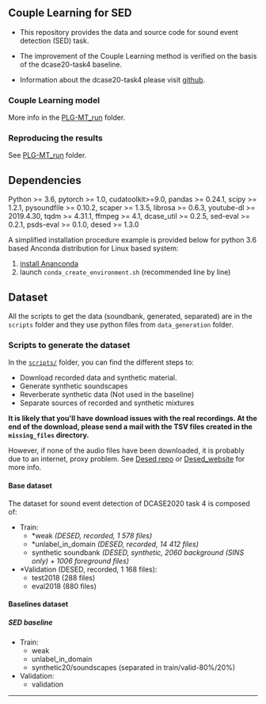 
## Couple Learning for SED

- This repository provides the data and source code for sound event detection (SED) task.
- The improvement of the Couple Learning method is verified on the basis of the dcase20-task4 baseline.

- Information about the dcase20-task4 please visit [github].
### Couple Learning model

More info in the [PLG-MT_run] folder.

### Reproducing the results
See [PLG-MT_run] folder.

## Dependencies

Python >= 3.6, pytorch >= 1.0, cudatoolkit>=9.0, pandas >= 0.24.1, scipy >= 1.2.1, pysoundfile >= 0.10.2,
scaper >= 1.3.5, librosa >= 0.6.3, youtube-dl >= 2019.4.30, tqdm >= 4.31.1, ffmpeg >= 4.1, 
dcase_util >= 0.2.5, sed-eval >= 0.2.1, psds-eval >= 0.1.0, desed >= 1.3.0

A simplified installation procedure example is provided below for python 3.6 based Anconda distribution 
for Linux based system:
1. [install Ananconda][anaconda_download]
2. launch `conda_create_environment.sh` (recommended line by line)

## Dataset

All the scripts to get the data (soundbank, generated, separated) are in the `scripts` folder 
and they use python files from `data_generation` folder.

### Scripts to generate the dataset

In the [`scripts/`][scripts] folder, you can find the different steps to:
- Download recorded data and synthetic material.
- Generate synthetic soundscapes
- Reverberate synthetic data (Not used in the baseline)
- Separate sources of recorded and synthetic mixtures 


**It is likely that you'll have download issues with the real recordings.
At the end of the download, please send a mail with the TSV files
created in the `missing_files` directory.** 

However, if none of the audio files have been downloaded, it is probably due to an internet, proxy problem.
See [Desed repo][desed] or [Desed_website][desed_website] for more info.


#### Base dataset
The dataset for sound event detection of DCASE2020 task 4 is composed of:
- Train:
	- *weak *(DESED, recorded, 1 578 files)*
	- *unlabel_in_domain *(DESED, recorded, 14 412 files)*
	- synthetic soundbank *(DESED, synthetic, 2060 background (SINS only) + 1006 foreground files)*
- *Validation (DESED, recorded, 1 168 files):
	- test2018 (288 files)
	- eval2018 (880 files)


#### Baselines dataset
##### SED baseline
- Train:
	- weak
	- unlabel_in_domain
	- synthetic20/soundscapes (separated in train/valid-80%/20%)
- Validation:
	- validation
	
-----

[github]: https://github.com/turpaultn/dcase20_task4
[PLG-MT_run]: ./PLG-MT_run
[anaconda_download]: https://www.anaconda.com/download/
[Audioset]: https://research.google.com/audioset/index.html
[dcase2019-task4]: http://dcase.community/challenge2019/task-sound-event-detection-in-domestic-environments
[dcase18_task4]: http://dcase.community/challenge2018/task-large-scale-weakly-labeled-semi-supervised-sound-event-detection
[dcase-discussions]: https://groups.google.com/forum/#!forum/dcase-discussions
[dcase_website]: http://dcase.community/challenge2020/task-sound-event-detection-and-separation-in-domestic-environments
[desed]: https://github.com/turpaultn/DESED
[desed_website]: https://project.inria.fr/desed/dcase-challenge/dcase-2020-task-4/
[evaluation_dataset]: https://doi.org/10.5281/zenodo.3571049
[eval_zenodo_repo]: https://doi.org/10.5281/zenodo.3866363
[FSD]: https://datasets.freesound.org/fsd/
[fuss]: https://doi.org/10.5281/zenodo.3694383
[fuss_repo]: https://github.com/google-research/sound-separation
[fuss-repo-model]: https://github.com/google-research/sound-separation/tree/master/models/dcase2020_fuss_baseline
[fuss_scripts]: https://github.com/google-research/sound-separation/tree/master/datasets/fuss
[paper2019-description]: https://hal.inria.fr/hal-02160855
[paper2019-eval]: https://hal.inria.fr/hal-02355573
[paper-psds]: https://arxiv.org/pdf/1910.08440.pdf
[Scaper]: https://github.com/justinsalamon/scaper
[sed_paper]: https://hal.inria.fr/hal-02891665
[ss_sed_paper]: https://hal.inria.fr/hal-02891700
[synthetic_dataset]: https://doi.org/10.5281/zenodo.3550598
[submission_page]: http://dcase.community/challenge2020/submission
[website]: http://dcase.community/challenge2020/

[sed_roc_0_0_100]: figures/sed_baseline/psds_roc_0_0_100.png
[sed_roc_1_0_100]: figures/sed_baseline/psds_roc_1_0_100.png
[sed_roc_0_1_100]: figures/sed_baseline/psds_roc_0_1_100.png
[sed_ss_roc_0_0_100]: figures/sed_ss_baseline/psds_roc_0_0_100.png
[sed_ss_roc_1_0_100]: figures/sed_ss_baseline/psds_roc_1_0_100.png
[sed_ss_roc_0_1_100]: figures/sed_ss_baseline/psds_roc_0_1_100.png

[scripts]: ./scripts
[sound-separation]: ./sound-separation
[baseline]: ./baseline

